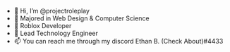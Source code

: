 - 👋 Hi, I’m @projectroleplay
- 👀 Majored in Web Design & Computer Science
- 🌱 Roblox Developer
- 💞️ Lead Technology Engineer
- 📫 You can reach me through my discord Ethan B. (Check About)#4433

<!---
projectroleplay/projectroleplay is a ✨ special ✨ repository because its `README.md` (this file) appears on your GitHub profile.
You can click the Preview link to take a look at your changes.
--->
